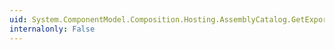 ```yaml
---
uid: System.ComponentModel.Composition.Hosting.AssemblyCatalog.GetExports(System.ComponentModel.Composition.Primitives.ImportDefinition)
internalonly: False
---
```

